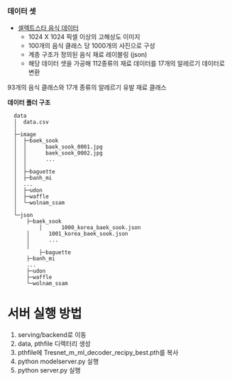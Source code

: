 
### 데이터 셋

- [셀렉트스타 음식 데이터](https://open.selectstar.ai/ko/?page_id=5976)
    - 1024 X 1024 픽셀 이상의 고해상도 이미지
    - 100개의 음식 클래스 당 1000개의 사진으로 구성
    - 계층 구조가 정의된 음식 재료 레이블링 (json)
    - 해당 데이터 셋을 가공해 112종류의 재료 데이터를 17개의 알레르기 데이터로 변환

93개의 음식 클래스와 17개 종류의 알레르기 유발 재료 클래스

**데이터 폴더 구조**
  ```
    data
    │  data.csv
    │  
    ├─image
    │  ├─baek_sook
    │  │      baek_sook_0001.jpg
    │  │      baek_sook_0002.jpg
    │  │      ...
    │  │
    │  ├─baguette
    │  ├─banh_mi
    │  ...
    │  ├─udon
    │  ├─waffle
    │  └─wolnam_ssam
    │
    └─json
        ├─baek_sook
    		│      1000_korea_baek_sook.json
        │      1001_korea_baek_sook.json
        │      ...
        │
    		├─baguette
        ├─banh_mi
        ...
        ├─udon
        ├─waffle
        └─wolnam_ssam
  ```

# 서버 실행 방법
1. serving/backend로 이동
2. data, pthfile 디렉터리 생성
3. pthfile에 Tresnet_m_ml_decoder_recipy_best.pth를 복사
4. python modelserver.py 실행
5. python server.py 실행

